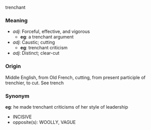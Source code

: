 trenchant
### Meaning
+ _adj_: Forceful, effective, and vigorous
    + __eg__: a trenchant argument
+ _adj_: Caustic; cutting
    + __eg__: trenchant criticism
+ _adj_: Distinct; clear-cut

### Origin

Middle English, from Old French, cutting, from present participle of trenchier, to cut. See trench

### Synonym

__eg__: he made trenchant criticisms of her style of leadership

+ INCISIVE
+ opposite(s): WOOLLY, VAGUE


